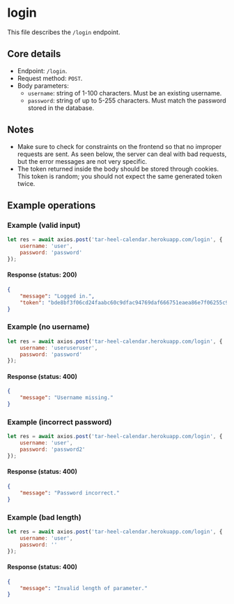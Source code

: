 # login
This file describes the `/login` endpoint.

## Core details
* Endpoint: `/login`.
* Request method: `POST`.
* Body parameters:
    * `username`: string of 1-100 characters. Must be an existing username.
    * `password`: string of up to 5-255 characters. Must match the password stored in the database.

## Notes
* Make sure to check for constraints on the frontend so that no improper requests are sent. As seen below, the server can deal with bad requests, but the error messages are not very specific.
* The token returned inside the body should be stored through cookies. This token is random; you should not expect the same generated token twice.

## Example operations
### Example (valid input)
```js
let res = await axios.post('tar-heel-calendar.herokuapp.com/login', {
    username: 'user',
    password: 'password'
});
```

#### Response (status: 200)
```json
{
    "message": "Logged in.",
    "token": "bde8bf3f06cd24faabc60c9dfac94769daf666751eaea86e7f06255c9740"
}
```

### Example (no username)
```js
let res = await axios.post('tar-heel-calendar.herokuapp.com/login', {
    username: 'useruseruser',
    password: 'password'
});
```

#### Response (status: 400)
```json
{
    "message": "Username missing."
}
```

### Example (incorrect password)
```js
let res = await axios.post('tar-heel-calendar.herokuapp.com/login', {
    username: 'user',
    password: 'password2'
});
```

#### Response (status: 400)
```json
{
    "message": "Password incorrect."
}
```

### Example (bad length)
```js
let res = await axios.post('tar-heel-calendar.herokuapp.com/login', {
    username: 'user',
    password: ''
});
```

#### Response (status: 400)
```json
{
    "message": "Invalid length of parameter."
}
```